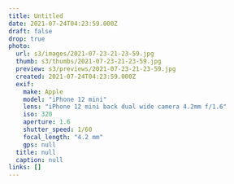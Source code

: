 ```yaml
---
title: Untitled
date: 2021-07-24T04:23:59.000Z
draft: false
drop: true
photo:
  url: s3/images/2021-07-23-21-23-59.jpg
  thumb: s3/thumbs/2021-07-23-21-23-59.jpg
  preview: s3/previews/2021-07-23-21-23-59.jpg
  created: 2021-07-24T04:23:59.000Z
  exif:
    make: Apple
    model: "iPhone 12 mini"
    lens: "iPhone 12 mini back dual wide camera 4.2mm f/1.6"
    iso: 320
    aperture: 1.6
    shutter_speed: 1/60
    focal_length: "4.2 mm"
    gps: null
  title: null
  caption: null
links: []
---
```

